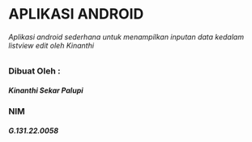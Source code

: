 # APLIKASI ANDROID
###### Aplikasi android sederhana untuk menampilkan inputan data kedalam listview edit oleh Kinanthi

### Dibuat Oleh :
##### Kinanthi Sekar Palupi  
### NIM
##### G.131.22.0058